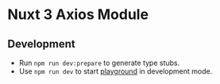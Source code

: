 # Nuxt 3 Axios Module

## Development

- Run `npm run dev:prepare` to generate type stubs.
- Use `npm run dev` to start [playground](./playground) in development mode.
